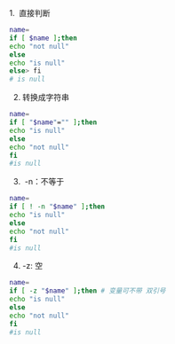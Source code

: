 1.  直接判断
```bash
name=
if [ $name ];then
echo "not null"
else
echo "is null"
else> fi
# is null
```

2. 转换成字符串
```bash
name=
if [ "$name"="" ];then
echo "is null"
else
echo "not null"
fi
#is null
```

3.  -n：不等于
```bash
name=
if [ ! -n "$name" ];then  
echo "is null"
else
echo "not null"
fi
#is null
```

4. -z: 空
```bash
name=
if [ -z "$name" ];then # 变量可不带 双引号
echo "is null"
else
echo "not null"
fi
#is null
```
